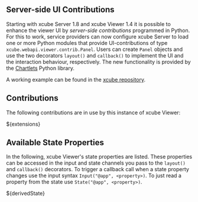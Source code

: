 ## Server-side UI Contributions

Starting with xcube Server 1.8 and xcube Viewer 1.4 it is possible to enhance 
the viewer UI by _server-side contributions_ programmed in Python.
For this to work, service providers can now configure xcube Server to load 
one or more Python modules that provide UI-contributions of type 
`xcube.webapi.viewer.contrib.Panel`.
Users can create `Panel` objects and use the two decorators 
`layout()` and `callback()` to implement the UI and the interaction 
behaviour, respectively. The new functionality is provided by the
[Chartlets](https://bcdev.github.io/chartlets/) Python library.

A working example can be found in the 
[xcube repository](https://github.com/xcube-dev/xcube/tree/5ebf4c76fdccebdd3b65f4e04218e112410f561b/examples/serve/panels-demo).

## Contributions

The following contributions are in use by this instance of xcube Viewer:

${extensions}

## Available State Properties

In the following, xcube Viewer's state properties are listed.
These properties can be accessed in the input and state channels you pass
to the `layout()` and `callback()` decorators. To trigger a callback 
call when a state property changes use the input syntax
`Input("@app", <property>)`. To just read a property from the state use 
`State("@app", <property>)`.

${derivedState}
